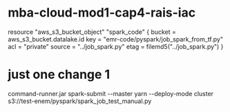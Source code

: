 # mba-cloud-mod1-cap4-rais-iac
resource "aws_s3_bucket_object" "spark_code" {
  bucket = aws_s3_bucket.datalake.id
  key    = "emr-code/pyspark/job_spark_from_tf.py"
  acl    = "private"
  source = "../job_spark.py"
  etag   = filemd5("../job_spark.py")
}

# just one change 1
command-runner.jar
spark-submit --master yarn --deploy-mode cluster s3://test-enem/pyspark/spark_job_test_manual.py